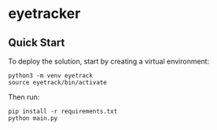 # eyetracker
## Quick Start

To deploy the solution, start by creating a virtual environment:

```
python3 -m venv eyetrack
source eyetrack/bin/activate
```

Then run:

```
pip install -r requirements.txt
python main.py
```
